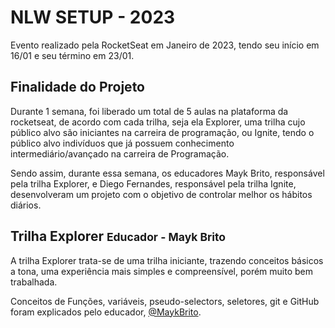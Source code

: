 # NLW SETUP - 2023
Evento realizado pela RocketSeat em Janeiro de 2023, tendo seu início em 16/01 e seu término em 23/01.

## Finalidade do Projeto
Durante 1 semana, foi liberado um total de 5 aulas na plataforma da rocketseat, de acordo com cada trilha, seja ela Explorer, uma trilha cujo público alvo são iniciantes na carreira de programação, ou Ignite, tendo o público alvo indivíduos que já possuem conhecimento intermediário/avançado na carreira de Programação.

Sendo assim, durante essa semana, os educadores Mayk Brito, responsável pela trilha Explorer, e Diego Fernandes, responsável pela trilha Ignite, desenvolveram um projeto com o objetivo de controlar melhor os hábitos diários. 

## Trilha Explorer <small>Educador - Mayk Brito</small>

A trilha Explorer trata-se de uma trilha iniciante, trazendo conceitos básicos a tona, uma experiência mais simples e compreensível, porém muito bem trabalhada.

Conceitos de Funções, variáveis, pseudo-selectors, seletores, git e GitHub foram explicados pelo educador, [@MaykBrito](https://github.com/mayk-brito).